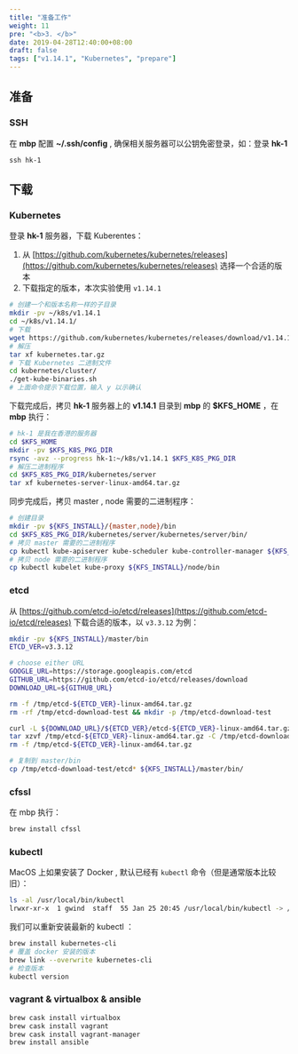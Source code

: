 ```yaml
---
title: "准备工作"
weight: 11
pre: "<b>3. </b>"
date: 2019-04-28T12:40:00+08:00
draft: false
tags: ["v1.14.1", "Kubernetes", "prepare"]
---
```



## 准备

### SSH

在 **mbp** 配置 **~/.ssh/config** , 确保相关服务器可以公钥免密登录，如：登录 **hk-1**

```
ssh hk-1
```

## 下载

### Kubernetes

登录 **hk-1** 服务器，下载 Kuberentes：

1. 从 [https://github.com/kubernetes/kubernetes/releases](https://github.com/kubernetes/kubernetes/releases) 选择一个合适的版本
2. 下载指定的版本，本次实验使用 `v1.14.1`

```sh
# 创建一个和版本名称一样的子目录
mkdir -pv ~/k8s/v1.14.1
cd ~/k8s/v1.14.1/
# 下载
wget https://github.com/kubernetes/kubernetes/releases/download/v1.14.1/kubernetes.tar.gz
# 解压
tar xf kubernetes.tar.gz
# 下载 Kubernetes 二进制文件
cd kubernetes/cluster/
./get-kube-binaries.sh
# 上面命令提示下载位置，输入 y 以示确认
```

下载完成后，拷贝 **hk-1** 服务器上的 **v1.14.1** 目录到 **mbp** 的 **$KFS_HOME** ，在 **mbp** 执行：

```bash
# hk-1 是我在香港的服务器
cd $KFS_HOME
mkdir -pv $KFS_K8S_PKG_DIR
rsync -avz --progress hk-1:~/k8s/v1.14.1 $KFS_K8S_PKG_DIR
# 解压二进制程序
cd $KFS_K8S_PKG_DIR/kubernetes/server
tar xf kubernetes-server-linux-amd64.tar.gz
```

同步完成后，拷贝 master , node 需要的二进制程序：

```sh
# 创建目录
mkdir -pv ${KFS_INSTALL}/{master,node}/bin
cd $KFS_K8S_PKG_DIR/kubernetes/server/kubernetes/server/bin/
# 拷贝 master 需要的二进制程序
cp kubectl kube-apiserver kube-scheduler kube-controller-manager ${KFS_INSTALL}/master/bin/
# 拷贝 node 需要的二进制程序
cp kubectl kubelet kube-proxy ${KFS_INSTALL}/node/bin
```

### etcd

从 [https://github.com/etcd-io/etcd/releases](https://github.com/etcd-io/etcd/releases) 下载合适的版本，以 `v3.3.12` 为例：

```sh
mkdir -pv ${KFS_INSTALL}/master/bin
ETCD_VER=v3.3.12

# choose either URL
GOOGLE_URL=https://storage.googleapis.com/etcd
GITHUB_URL=https://github.com/etcd-io/etcd/releases/download
DOWNLOAD_URL=${GITHUB_URL}

rm -f /tmp/etcd-${ETCD_VER}-linux-amd64.tar.gz
rm -rf /tmp/etcd-download-test && mkdir -p /tmp/etcd-download-test

curl -L ${DOWNLOAD_URL}/${ETCD_VER}/etcd-${ETCD_VER}-linux-amd64.tar.gz -o /tmp/etcd-${ETCD_VER}-linux-amd64.tar.gz
tar xzvf /tmp/etcd-${ETCD_VER}-linux-amd64.tar.gz -C /tmp/etcd-download-test --strip-components=1
rm -f /tmp/etcd-${ETCD_VER}-linux-amd64.tar.gz

# 复制到 master/bin
cp /tmp/etcd-download-test/etcd* ${KFS_INSTALL}/master/bin/
```

### cfssl

在 mbp 执行：

```sh
brew install cfssl
```

### kubectl

MacOS 上如果安装了 Docker , 默认已经有 `kubectl` 命令（但是通常版本比较旧）：

```sh
ls -al /usr/local/bin/kubectl
lrwxr-xr-x  1 gwind  staff  55 Jan 25 20:45 /usr/local/bin/kubectl -> /Applications/Docker.app/Contents/Resources/bin/kubectl
```

我们可以重新安装最新的 kubectl ：

```sh
brew install kubernetes-cli
# 覆盖 docker 安装的版本
brew link --overwrite kubernetes-cli
# 检查版本
kubectl version
```

### vagrant & virtualbox & ansible

```sh
brew cask install virtualbox
brew cask install vagrant
brew cask install vagrant-manager
brew install ansible
```
